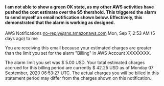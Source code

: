 #### I am not able to show a green OK state, as my other AWS activities have pushed the cost estimate over the $5 thershold. This triggered the alarm to send myself an email notification shown below. Effectively, this demonstrated that the alarm is working as designed.

>
AWS Notifications <no-reply@sns.amazonaws.com>
Mon, Sep 7, 2:53 AM (5 days ago)
to me

You are receiving this email because your  estimated charges are greater than the limit you set for the alarm "Billing" in AWS Account XXXXXXXX.

The alarm limit you set was $ 5.00 USD. Your total estimated charges accrued for this billing period are currently $ 42.25 USD as of Monday 07 September, 2020 06:53:27 UTC. The actual charges you will be billed in this statement period may differ from the charges shown on this notification. 
>
